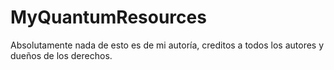 # MyQuantumResources
Absolutamente nada de esto es de mi autoría, creditos a todos los autores y dueños de los derechos.
